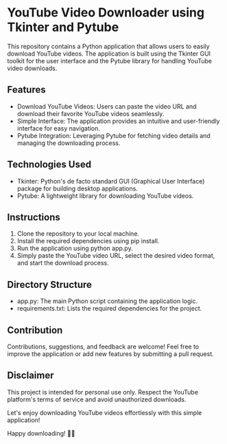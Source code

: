 # YouTube Video Downloader using Tkinter and Pytube

This repository contains a Python application that allows users to easily download YouTube videos. The application is built using the Tkinter GUI toolkit for the user interface and the Pytube library for handling YouTube video downloads.

## Features
- Download YouTube Videos: Users can paste the video URL and download their favorite YouTube videos seamlessly.
- Simple Interface: The application provides an intuitive and user-friendly interface for easy navigation.
- Pytube Integration: Leveraging Pytube for fetching video details and managing the downloading process.

## Technologies Used
- Tkinter: Python's de facto standard GUI (Graphical User Interface) package for building desktop applications.
- Pytube: A lightweight library for downloading YouTube videos.

## Instructions
1. Clone the repository to your local machine.
2. Install the required dependencies using pip install.
3. Run the application using python app.py.
4. Simply paste the YouTube video URL, select the desired video format, and start the download process.

## Directory Structure
- app.py: The main Python script containing the application logic.
- requirements.txt: Lists the required dependencies for the project.

## Contribution
Contributions, suggestions, and feedback are welcome! Feel free to improve the application or add new features by submitting a pull request.

## Disclaimer
This project is intended for personal use only. Respect the YouTube platform's terms of service and avoid unauthorized downloads.

Let's enjoy downloading YouTube videos effortlessly with this simple application!

Happy downloading! 🎥🚀
